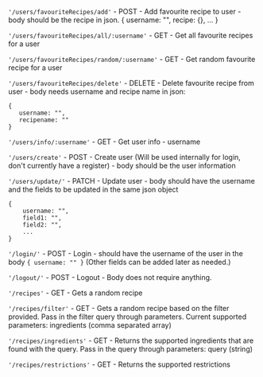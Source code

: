`'/users/favouriteRecipes/add'` - POST - Add favourite recipe to user - body should be the recipe in json. { username: "", recipe: {}, ... }

`'/users/favouriteRecipes/all/:username'` - GET - Get all favourite recipes for a user

`'/users/favouriteRecipes/random/:username'` - GET - Get random favourite recipe for a user

`'/users/favouriteRecipes/delete'` - DELETE - Delete favourite recipe from user - body needs username and recipe name in json:

 ```
 {
    username: "", 
    recipename: ""
}
 ```

`'/users/info/:username'` - GET - Get user info - username

`'/users/create'` - POST - Create user (Will be used internally for login, don't currently have a register) - body should be the user information

`'/users/update/'` - PATCH - Update user - body should have the username and the fields to be updated in the same json object 
```
{
    username: "", 
    field1: "", 
    field2: "", 
    ...
}
``````

`'/login/'` - POST - Login - should have the username of the user in the body `{ username: "" }` (Other fields can be added later as needed.)

`'/logout/'` - POST - Logout - Body does not require anything.

`'/recipes'` - GET - Gets a random recipe

`'/recipes/filter'` - GET - Gets a random recipe based on the filter provided. Pass in the filter query through parameters. Current supported parameters: ingredients (comma separated array)


`'/recipes/ingredients'` - GET - Returns the supported ingredients that are found with the query. Pass in the query through parameters: query (string)

`'/recipes/restrictions'` - GET - Returns the supported restrictions



